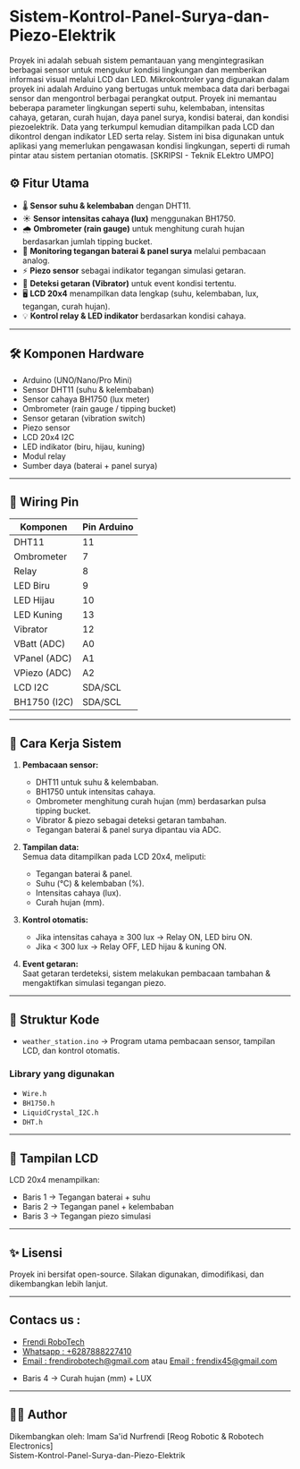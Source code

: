 # Sistem-Kontrol-Panel-Surya-dan-Piezo-Elektrik

Proyek ini adalah sebuah sistem pemantauan yang mengintegrasikan berbagai sensor untuk mengukur kondisi lingkungan dan memberikan informasi visual melalui LCD dan LED. Mikrokontroler yang digunakan dalam proyek ini adalah Arduino yang bertugas untuk membaca data dari berbagai sensor dan mengontrol berbagai perangkat output. Proyek ini memantau beberapa parameter lingkungan seperti suhu, kelembaban, intensitas cahaya, getaran, curah hujan, daya panel surya, kondisi baterai, dan kondisi piezoelektrik. Data yang terkumpul kemudian ditampilkan pada LCD dan dikontrol dengan indikator LED serta relay. Sistem ini bisa digunakan untuk aplikasi yang memerlukan pengawasan kondisi lingkungan, seperti di rumah pintar atau sistem pertanian otomatis. [SKRIPSI - Teknik ELektro UMPO]

## ⚙️ Fitur Utama
- 🌡️ **Sensor suhu & kelembaban** dengan DHT11.  
- ☀️ **Sensor intensitas cahaya (lux)** menggunakan BH1750.  
- 🌧️ **Ombrometer (rain gauge)** untuk menghitung curah hujan berdasarkan jumlah tipping bucket.  
- 🔋 **Monitoring tegangan baterai & panel surya** melalui pembacaan analog.  
- ⚡ **Piezo sensor** sebagai indikator tegangan simulasi getaran.  
- 🚨 **Deteksi getaran (Vibrator)** untuk event kondisi tertentu.  
- 🖥️ **LCD 20x4** menampilkan data lengkap (suhu, kelembaban, lux, tegangan, curah hujan).  
- 💡 **Kontrol relay & LED indikator** berdasarkan kondisi cahaya.  

---

## 🛠️ Komponen Hardware
- Arduino (UNO/Nano/Pro Mini)  
- Sensor DHT11 (suhu & kelembaban)  
- Sensor cahaya BH1750 (lux meter)  
- Ombrometer (rain gauge / tipping bucket)  
- Sensor getaran (vibration switch)  
- Piezo sensor  
- LCD 20x4 I2C  
- LED indikator (biru, hijau, kuning)  
- Modul relay  
- Sumber daya (baterai + panel surya)  

---

## 📐 Wiring Pin
| Komponen          | Pin Arduino |
|-------------------|-------------|
| DHT11             | 11          |
| Ombrometer        | 7           |
| Relay             | 8           |
| LED Biru          | 9           |
| LED Hijau         | 10          |
| LED Kuning        | 13          |
| Vibrator          | 12          |
| VBatt (ADC)       | A0          |
| VPanel (ADC)      | A1          |
| VPiezo (ADC)      | A2          |
| LCD I2C           | SDA/SCL     |
| BH1750 (I2C)      | SDA/SCL     |

---

## 🚀 Cara Kerja Sistem
1. **Pembacaan sensor:**
   - DHT11 untuk suhu & kelembaban.  
   - BH1750 untuk intensitas cahaya.  
   - Ombrometer menghitung curah hujan (mm) berdasarkan pulsa tipping bucket.  
   - Vibrator & piezo sebagai deteksi getaran tambahan.  
   - Tegangan baterai & panel surya dipantau via ADC.  
   
2. **Tampilan data:**  
   Semua data ditampilkan pada LCD 20x4, meliputi:  
   - Tegangan baterai & panel.  
   - Suhu (°C) & kelembaban (%).  
   - Intensitas cahaya (lux).  
   - Curah hujan (mm).  

3. **Kontrol otomatis:**  
   - Jika intensitas cahaya ≥ 300 lux → Relay ON, LED biru ON.  
   - Jika < 300 lux → Relay OFF, LED hijau & kuning ON.  

4. **Event getaran:**  
   Saat getaran terdeteksi, sistem melakukan pembacaan tambahan & mengaktifkan simulasi tegangan piezo.  

---

## 📂 Struktur Kode
- `weather_station.ino` → Program utama pembacaan sensor, tampilan LCD, dan kontrol otomatis.  

### Library yang digunakan
- `Wire.h`  
- `BH1750.h`  
- `LiquidCrystal_I2C.h`  
- `DHT.h`  

---

## 📸 Tampilan LCD
LCD 20x4 menampilkan:  
- Baris 1 → Tegangan baterai + suhu  
- Baris 2 → Tegangan panel + kelembaban  
- Baris 3 → Tegangan piezo simulasi

---

## ✨ Lisensi
Proyek ini bersifat open-source. Silakan digunakan, dimodifikasi, dan dikembangkan lebih lanjut.  

---

## Contacs us : 
* [Frendi RoboTech](https://www.instagram.com/frendi.co/)
* [Whatsapp : +6287888227410](https://wa.me/+6287888227410)
* [Email    : frendirobotech@gmail.com](https://mail.google.com/mail/u/0/?view=cm&tf=1&fs=1&to=frendirobotech@gmail.com) atau [Email    : frendix45@gmail.com](https://mail.google.com/mail/u/0/?view=cm&tf=1&fs=1&to=frendix45@gmail.com)
- Baris 4 → Curah hujan (mm) + LUX  

---

## 👨‍💻 Author
Dikembangkan oleh: Imam Sa'id Nurfrendi [Reog Robotic & Robotech Electronics]  
Sistem-Kontrol-Panel-Surya-dan-Piezo-Elektrik
